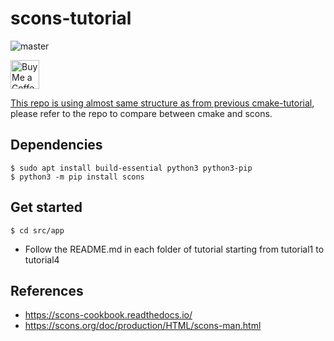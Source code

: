 # scons-tutorial

![master](https://github.com/pllee4/scons-tutorial/actions/workflows/build.yml/badge.svg)

<a href='https://ko-fi.com/pinloon' target='_blank'><img height='35' style='border:0px;height:46px;' src='https://az743702.vo.msecnd.net/cdn/kofi3.png?v=0' border='0' alt='Buy Me a Coffee at ko-fi.com' />

This repo is using almost same structure as from previous [cmake-tutorial](https://github.com/pllee4/cmake-tutorial), please refer to the repo to compare between cmake and scons.

## Dependencies

```
$ sudo apt install build-essential python3 python3-pip
$ python3 -m pip install scons
```

## Get started

```
$ cd src/app
```

- Follow the README.md in each folder of tutorial starting from tutorial1 to tutorial4

## References
- https://scons-cookbook.readthedocs.io/
- https://scons.org/doc/production/HTML/scons-man.html